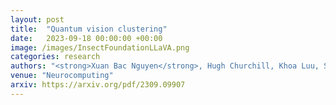 ```yaml
---
layout: post
title:  "Quantum vision clustering"
date:   2023-09-18 00:00:00 +00:00
image: /images/InsectFoundationLLaVA.png
categories: research
authors: "<strong>Xuan Bac Nguyen</strong>, Hugh Churchill, Khoa Luu, Samee U Khan"
venue: "Neurocomputing"
arxiv: https://arxiv.org/pdf/2309.09907
---
```

